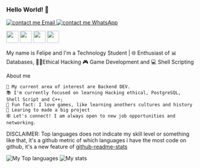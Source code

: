 ### Hello World! 🤖
<!-- SOCIAL MEDIAS LINK -->
<a href="mailto:contato.felipeapolinario@gmail.com">
  <img alt="contact me Email" src="https://img.shields.io/badge/Gmail-D14836?style=for-the-badge&logo=gmail&logoColor=white"/>
</a>  
<a href="https://wa.link/3qrp50">
    <img alt="contact me WhatsApp" src="https://img.shields.io/badge/WhatsApp-25D366?style=for-the-badge&logo=whatsapp&logoColor=white"/>
</a>

<!-- LANGUAGE ICONS -->
<img height="32" width="32" src="https://cdn.jsdelivr.net/npm/simple-icons@v11/icons/postgresql.svg"/>  <img height="32" width="32" src="https://cdn.jsdelivr.net/npm/simple-icons@v11/icons/powershell.svg"/> <img height="32" width="32" src="https://cdn.jsdelivr.net/npm/simple-icons@v11/icons/html5.svg"/> <img height="32" width="32" src="https://cdn.jsdelivr.net/npm/simple-icons@v11/icons/css3.svg"/> 

<!-- TITLE -->
My name is Felipe and I'm a Technology Student | 🌐 Enthusiast of 📊 Databases, 🧑‍💻Ethical Hacking 🎮 Game Development and 💻 Shell Scripting

<!-- ABOUT ME -->
About me

    📌 My current area of interest are Backend DEV.
    📚 I'm currently focused on learning Hacking ethical, PostgreSQL, Shell Script and C++;
    📎 Fun fact: I love games, like learning anothers cultures and history
    🎯 Learing to made a big project 
    🕸️ Let's connect! I am always open to new job opportunities and networking.


<!-- ADD GITHUB STATS -->    
DISCLAIMER: Top languages does not indicate my skill level or something like that, it's a github metric of which languages i have the most code on github, it's a new feature of <a href="https://github.com/anuraghazra/github-readme-stats">github-readme-stats</a>

<img alt="My Top languages" src="https://github-readme-stats.vercel.app/api/top-langs/?username=fadokkx&&size_weight=2.25&count_weight=2.25&show_icons=true&theme=dracula"/>
<img alt="My stats" src="https://github-readme-stats-felipe-apolinarios-projects.vercel.app/api?username=fadokkx&show_icons=true&theme=dracula"/>

<!-- ADD WAKA TIME 
[![Felipe Apolinário WakaTime stats](https://github-readme-stats.vercel.app/api/wakatime?username=fadokkx)](https://github.com/fadokkx/github-readme-stats)
-->



